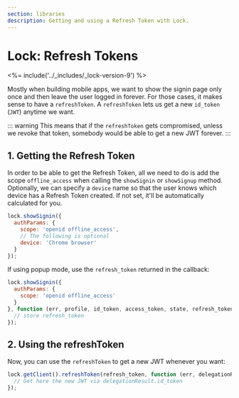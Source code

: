```yaml
---
section: libraries
description: Getting and using a Refresh Token with Lock.
---
```

# Lock: Refresh Tokens

<%= include('../_includes/_lock-version-9') %>

Mostly when building mobile apps, we want to show the signin page only once and then leave the user logged in forever. For those cases, it makes sense to have a `refreshToken`. A `refreshToken` lets us get a new `id_token` (`JWT`) anytime we want.

::: warning
This means that if the `refreshToken` gets compromised, unless we revoke that token, somebody would be able to get a new JWT forever.
:::

## 1. Getting the Refresh Token

In order to be able to get the Refresh Token, all we need to do is add the scope `offline_access` when calling the `showSignin` or `showSignup` method. Optionally, we can specify a `device` name so that the user knows which device has a Refresh Token created. If not set, it'll be automatically calculated for you.

````js
lock.showSignin({
  authParams: {
    scope: 'openid offline_access',
    // The following is optional
    device: 'Chrome browser'
  }
});
````

If using popup mode, use the `refresh_token` returned in the callback:

```js
lock.showSignin({
  authParams: {
    scope: 'openid offline_access'
  }
}, function (err, profile, id_token, access_token, state, refresh_token) {
  // store refresh_token
});
```

## 2. Using the refreshToken

Now, you can use the `refreshToken` to get a new JWT whenever you want:

````js
lock.getClient().refreshToken(refresh_token, function (err, delegationResult) {
  // Get here the new JWT via delegationResult.id_token
});
````
